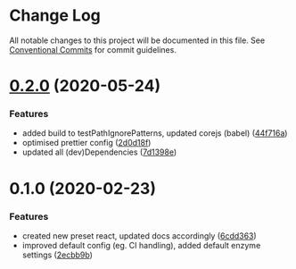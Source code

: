 # Change Log

All notable changes to this project will be documented in this file.
See [Conventional Commits](https://conventionalcommits.org) for commit guidelines.

# [0.2.0](https://github.com/natterstefan/jest-preset-ns/compare/v0.1.0...v0.2.0) (2020-05-24)


### Features

* added build to testPathIgnorePatterns, updated corejs (babel) ([44f716a](https://github.com/natterstefan/jest-preset-ns/commit/44f716a351a305e13a552c975c73ad6d158bbb83))
* optimised prettier config ([2d0d18f](https://github.com/natterstefan/jest-preset-ns/commit/2d0d18f652381226cbcbe0e0f2a427dc7b0d2f2a))
* updated all (dev)Dependencies ([7d1398e](https://github.com/natterstefan/jest-preset-ns/commit/7d1398efea6f198d22b1617a39d3762d8068f751))





# 0.1.0 (2020-02-23)


### Features

* created new preset react, updated docs accordingly ([6cdd363](https://github.com/natterstefan/jest-preset-ns/commit/6cdd363249a5e71c632c93487537e6732c1f63f9))
* improved default config (eg. CI handling), added default enzyme settings ([2ecbb9b](https://github.com/natterstefan/jest-preset-ns/commit/2ecbb9bdcfe88a65ddf1aa5a93a877782f237938))
